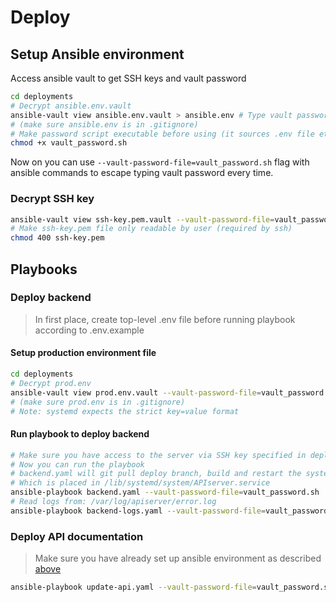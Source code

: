 # Deploy

## Setup Ansible environment

Access ansible vault to get SSH keys and vault password

```bash
cd deployments
# Decrypt ansible.env.vault
ansible-vault view ansible.env.vault > ansible.env # Type vault password when prompted
# (make sure ansible.env is in .gitignore)
# Make password script executable before using (it sources .env file etc)
chmod +x vault_password.sh
```

Now on you can use `--vault-password-file=vault_password.sh` flag with ansible commands
to escape typing vault password every time.

### Decrypt SSH key

```bash
ansible-vault view ssh-key.pem.vault --vault-password-file=vault_password.sh > ssh-key.pem
# Make ssh-key.pem file only readable by user (required by ssh)
chmod 400 ssh-key.pem
```

## Playbooks

### Deploy backend

> In first place, create top-level .env file before running playbook according to .env.example

#### Setup production environment file

```bash
cd deployments
# Decrypt prod.env
ansible-vault view prod.env.vault --vault-password-file=vault_password.sh > prod.env
# (make sure prod.env is in .gitignore)
# Note: systemd expects the strict key=value format
```

#### Run playbook to deploy backend

```bash
# Make sure you have access to the server via SSH key specified in deployments/ssh-key.pem
# Now you can run the playbook
# backend.yaml will git pull deploy branch, build and restart the systemd service
# Which is placed in /lib/systemd/system/APIserver.service
ansible-playbook backend.yaml --vault-password-file=vault_password.sh
# Read logs from: /var/log/apiserver/error.log
ansible-playbook backend-logs.yaml --vault-password-file=vault_password.sh
```

### Deploy API documentation

> Make sure you have already set up ansible environment as described [above](#setup-ansible-environment)

```bash
ansible-playbook update-api.yaml --vault-password-file=vault_password.sh
```
